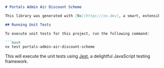 ```markdown
# Portals Admin Air Discount Scheme

This library was generated with [Nx](https://nx.dev), a smart, extensible build framework.

## Running Unit Tests

To execute unit tests for this project, run the following command:

```bash
nx test portals-admin-air-discount-scheme
```

This will execute the unit tests using [Jest](https://jestjs.io), a delightful JavaScript testing framework.
```